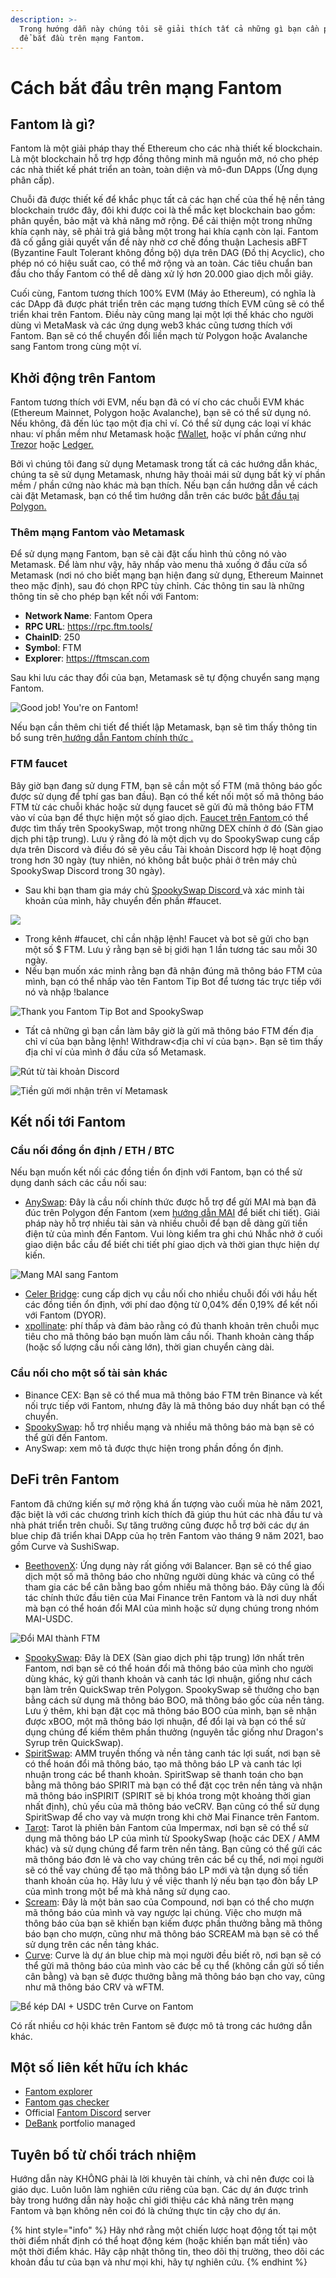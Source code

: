 ```yaml
---
description: >-
  Trong hướng dẫn này chúng tôi sẽ giải thích tất cả những gì bạn cần phải biết
  để bắt đầu trên mạng Fantom.
---
```


# Cách bắt đầu trên mạng Fantom

## Fantom là gì?

Fantom là một giải pháp thay thế Ethereum cho các nhà thiết kế blockchain. Là một blockchain hỗ trợ hợp đồng thông minh mã nguồn mở, nó cho phép các nhà thiết kế phát triển an toàn, toàn diện và mô-đun DApps (Ứng dụng phân cấp).

Chuỗi đã được thiết kế để khắc phục tất cả các hạn chế của thế hệ nền tảng blockchain trước đây, đôi khi được coi là thế mắc kẹt blockchain bao gồm: phân quyền, bảo mật và khả năng mở rộng. Để cải thiện một trong những khía cạnh này, sẽ phải trả giá bằng một trong hai khía cạnh còn lại. Fantom đã cố gắng giải quyết vấn đề này nhờ cơ chế đồng thuận Lachesis aBFT (Byzantine Fault Tolerant không đồng bộ) dựa trên DAG (Đồ thị Acyclic), cho phép nó có hiệu suất cao, có thể mở rộng và an toàn. Các tiêu chuẩn ban đầu cho thấy Fantom có thể dễ dàng xử lý hơn 20.000 giao dịch mỗi giây.

Cuối cùng, Fantom tương thích 100% EVM (Máy ảo Ethereum), có nghĩa là các DApp đã được phát triển trên các mạng tương thích EVM cũng sẽ có thể triển khai trên Fantom. Điều này cũng mang lại một lợi thế khác cho người dùng vì MetaMask và các ứng dụng web3 khác cũng tương thích với Fantom. Bạn sẽ có thể chuyển đổi liền mạch từ Polygon hoặc Avalanche sang Fantom trong cùng một ví.

## Khởi động trên Fantom

Fantom tương thích với EVM, nếu bạn đã có ví cho các chuỗi EVM khác (Ethereum Mainnet, Polygon hoặc Avalanche), bạn sẽ có thể sử dụng nó. Nếu không, đã đến lúc tạo một địa chỉ ví. Có thể sử dụng các loại ví khác nhau: ví phần mềm như Metamask hoặc [fWallet](https://pwawallet.fantom.network/#/), hoặc ví phần cứng như [Trezor](https://trezor.io/coins/) hoặc [Ledger.](how-to-get-started-on-fantom.md#what-is-fantom)

Bởi vì chúng tôi đang sử dụng Metamask trong tất cả các hướng dẫn khác, chúng ta sẽ sử dụng Metamask, nhưng hãy thoải mái sử dụng bất kỳ ví phần mềm / phần cứng nào khác mà bạn thích. Nếu bạn cần hướng dẫn về cách cài đặt Metamask, bạn có thể tìm hướng dẫn trên các bước [bắt đầu tại Polygon.](../huong-dan/how-to-get-started-on-polygon.md)

### Thêm mạng Fantom vào Metamask

Để sử dụng mạng Fantom, bạn sẽ cài đặt cấu hình thủ công nó vào Metamask. Để làm như vậy, hãy nhấp vào menu thả xuống ở đầu cửa sổ Metamask (nơi nó cho biết mạng bạn hiện đang sử dụng, Ethereum Mainnet theo mặc định), sau đó chọn RPC tùy chỉnh. Các thông tin sau là những thông tin sẽ cho phép bạn kết nối với Fantom:

* **Network Name**: Fantom Opera
* **RPC URL**: https://rpc.ftm.tools/
* **ChainID**: 250
* **Symbol**: FTM
* **Explorer**: https://ftmscan.com

Sau khi lưu các thay đổi của bạn, Metamask sẽ tự động chuyển sang mạng Fantom.

![Good job! You're on Fantom!](../.gitbook/assets/ftm-mm0.png)

Nếu bạn cần thêm chi tiết để thiết lập Metamask, bạn sẽ tìm thấy thông tin bổ sung trên[ hướng dẫn Fantom chính thức .](how-to-get-started-on-fantom.md#what-is-fantom)

### FTM faucet

Bây giờ bạn đang sử dụng FTM, bạn sẽ cần một số FTM (mã thông báo gốc được sử dụng để tphí gas ban đầu). Bạn có thể kết nối một số mã thông báo FTM từ các chuỗi khác hoặc sử dụng faucet sẽ gửi đủ mã thông báo FTM vào ví của bạn để thực hiện một số giao dịch. [Faucet trên Fantom ](how-to-get-started-on-fantom.md#bridging-to-fantom)có thể được tìm thấy trên SpookySwap, một trong những DEX chính ở đó (Sàn giao dịch phi tập trung). Lưu ý rằng đó là một dịch vụ do SpookySwap cung cấp dựa trên Discord và điều đó sẽ yêu cầu Tài khoản Discord hợp lệ hoạt động trong hơn 30 ngày (tuy nhiên, nó không bắt buộc phải ở trên máy chủ SpookySwap Discord trong 30 ngày).

* Sau khi bạn tham gia máy chủ [SpookySwap Discord ](https://docs.spookyswap.finance/getting-started/how-to-get-fantom-gas)và xác minh tài khoản của mình, hãy chuyển đến phần #faucet.

![](<../.gitbook/assets/image (42).png>)

* Trong kênh #faucet, chỉ cần nhập lệnh! Faucet và bot sẽ gửi cho bạn một số $ FTM. Lưu ý rằng bạn sẽ bị giới hạn 1 lần tương tác sau mỗi 30 ngày.
* Nếu bạn muốn xác minh rằng bạn đã nhận đúng mã thông báo FTM của mình, bạn có thể nhấp vào tên Fantom Tip Bot để tương tác trực tiếp với nó và nhập !balance

![Thank you Fantom Tip Bot and SpookySwap](<../.gitbook/assets/image (45).png>)

* Tất cả những gì bạn cần làm bây giờ là gửi mã thông báo FTM đến địa chỉ ví của bạn bằng lệnh! Withdraw<địa chỉ ví của bạn>. Bạn sẽ tìm thấy địa chỉ ví của mình ở đầu cửa sổ Metamask.

![Rút từ tài khoản Discord](../.gitbook/assets/ftm-faucet.png)

![Tiền gửi mới nhận trên ví Metamask](../.gitbook/assets/ftm-mm.png)

## Kết  nối tới Fantom

### Cầu nối đồng ổn định / ETH / BTC

Nếu bạn muốn kết nối các đồng tiền ổn định với Fantom, bạn có thể sử dụng danh sách các cầu nối sau:

* [AnySwap](https://anyswap.exchange/#/bridge): Đây là cầu nối chính thức được hỗ trợ để gửi MAI mà bạn đã đúc trên Polygon đến Fantom (xem [hướng dẫn MAI](how-to-get-started-on-fantom.md#what-is-fantom) để biết chi tiết). Giải pháp này hỗ trợ nhiều tài sản và nhiều chuỗi để bạn dễ dàng gửi tiền điện tử của mình đến Fantom. Vui lòng kiểm tra ghi chú Nhắc nhở ở cuối giao diện bắc cầu để biết chi tiết phí giao dịch và thời gian thực hiện dự kiến.

![Mang MAI sang Fantom](<../.gitbook/assets/image (43).png>)

* [Celer Bridge](https://cbridge.celer.network/#/): cung cấp dịch vụ cầu nối cho nhiều chuỗi đối với hầu hết các đồng tiền ổn định, với phí dao động từ 0,04% đến 0,19% để kết nối với Fantom (DYOR).
* [xpollinate](https://www.xpollinate.io): phí thấp và đảm bảo rằng có đủ thanh khoản trên chuỗi mục tiêu cho mã thông báo bạn muốn làm cầu nối. Thanh khoản càng thấp (hoặc số lượng cầu nối càng lớn), thời gian chuyển càng dài.

### Cầu nối cho một số tài sản khác

* Binance CEX: Bạn sẽ có thể mua mã thông báo FTM trên Binance và kết nối trực tiếp với Fantom, nhưng đây là mã thông báo duy nhất bạn có thể chuyển.
* [SpookySwap](https://spookyswap.finance/bridge): hỗ trợ nhiều mạng và nhiều mã thông báo mà bạn sẽ có thể gửi đến Fantom.
* AnySwap: xem mô tả được thực hiện trong phần đồng ổn định.

## DeFi trên Fantom

Fantom đã chứng kiến sự mở rộng khá ấn tượng vào cuối mùa hè năm 2021, đặc biệt là với các chương trình kích thích đã giúp thu hút các nhà đầu tư và nhà phát triển trên chuỗi. Sự tăng trưởng cũng được hỗ trợ bởi các dự án blue chip đã triển khai DApp của họ trên Fantom vào tháng 9 năm 2021, bao gồm Curve và SushiSwap.

* [BeethovenX](https://app.beethovenx.io/#/): Ứng dụng này rất giống với Balancer. Bạn sẽ có thể giao dịch một số mã thông báo cho những người dùng khác và cũng có thể tham gia các bể cân bằng bao gồm nhiều mã thông báo. Đây cũng là đối tác chính thức đầu tiên của Mai Finance trên Fantom và là nơi duy nhất mà bạn có thể hoán đổi MAI của mình hoặc sử dụng chúng trong nhóm MAI-USDC.

![Đổi MAI thành FTM](<../.gitbook/assets/image (44).png>)

* [SpookySwap](https://spookyswap.finance): Đây là DEX (Sàn giao dịch phi tập trung) lớn nhất trên Fantom, nơi bạn sẽ có thể hoán đổi mã thông báo của mình cho người dùng khác, ký gửi thanh khoản  và canh tác lợi nhuận, giống như cách bạn làm trên QuickSwap trên Polygon. SpookySwap sẽ thưởng cho bạn bằng cách sử dụng mã thông báo BOO, mã thông báo gốc của nền tảng. Lưu ý thêm, khi bạn đặt cọc mã thông báo BOO của mình, bạn sẽ nhận được xBOO, một mã thông báo lợi nhuận, để đổi lại và bạn có thể sử dụng chúng để kiếm thêm phần thưởng (nguyên tắc giống như Dragon's Syrup trên QuickSwap).
* [SpiritSwap](https://app.spiritswap.finance): AMM truyền thống và nền tảng canh tác lợi suất, nơi bạn sẽ có thể hoán đổi mã thông báo, tạo mã thông báo LP và canh tác lợi nhuận trong các bể thanh khoản. SpiritSwap sẽ thanh toán cho bạn bằng mã thông báo SPIRIT mà bạn có thể đặt cọc trên nền tảng và nhận mã thông báo inSPIRIT (SPIRIT sẽ bị khóa trong một khoảng thời gian nhất định), chủ yếu của mã thông báo veCRV. Bạn cũng có thể sử dụng SpiritSwap để cho vay và mượn trong khi chờ Mai Finance trên Fantom.
* [Tarot](https://www.tarot.to): Tarot là phiên bản Fantom của Impermax, nơi bạn sẽ có thể sử dụng mã thông báo LP của mình từ SpookySwap (hoặc các DEX / AMM khác) và sử dụng chúng để farm trên nền tảng. Bạn cũng có thể gửi các mã thông báo đơn lẻ và cho vay chúng trên các bể cụ thể, nơi mọi người sẽ có thể vay chúng để tạo mã thông báo LP mới và tận dụng số tiền thanh khoản của họ. Hãy lưu ý về việc thanh lý nếu bạn tạo đòn bẩy LP của mình trong một bể mà khả năng sử dụng cao.
* [Scream](https://scream.sh): Đây là một bản sao của Compound, nơi bạn có thể cho mượn mã thông báo của mình và vay ngược lại chúng. Việc cho mượn mã thông báo của bạn sẽ khiến bạn kiếm được phần thưởng bằng mã thông báo bạn cho mượn, cũng như mã thông báo SCREAM mà bạn sẽ có thể sử dụng trên các nền tảng khác.
* [Curve](how-to-get-started-on-fantom.md#bridging-stable-coins-eth-btc): Curve là dự án blue chip mà mọi người đều biết rõ, nơi bạn sẽ có thể gửi mã thông báo của mình vào các bể cụ thể (không cần gửi số tiền cân bằng) và bạn sẽ được thưởng bằng mã thông báo bạn cho vay, cũng như mã thông báo CRV và wFTM.

![Bể kép DAI + USDC trên Curve on Fantom](../.gitbook/assets/ftm-crv.png)

Có rất nhiều cơ hội khác trên Fantom sẽ được mô tả trong các hướng dẫn khác.

## Một số liên kết hữu ích khác

* [Fantom explorer](https://explorer.fantom.network)
* [Fantom gas checker](https://ftmscan.com/gastracker)
* Official [Fantom Discord](how-to-get-started-on-fantom.md#ftm-faucet) server
* [DeBank](https://debank.com) portfolio managed

## Tuyên bố từ chối trách nhiệm

Hướng dẫn này KHÔNG phải là lời khuyên tài chính, và chỉ nên được coi là giáo dục. Luôn luôn làm nghiên cứu riêng của bạn. Các dự án được trình bày trong hướng dẫn này hoặc chỉ giới thiệu các khả năng trên mạng Fantom và bạn không nên coi đó là chứng thực tin cậy cho dự án.

{% hint style="info" %}
Hãy nhớ rằng một chiến lược hoạt động tốt tại một thời điểm nhất định có thể hoạt động kém (hoặc khiến bạn mất tiền) vào một thời điểm khác. Hãy cập nhật thông tin, theo dõi thị trường, theo dõi các khoản đầu tư của bạn và như mọi khi, hãy tự nghiên cứu.
{% endhint %}
